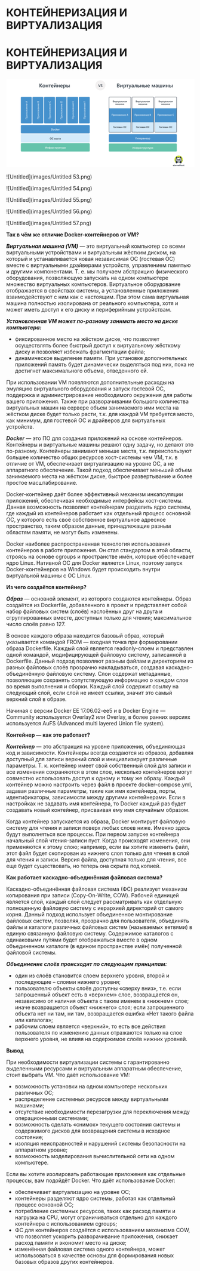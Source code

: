 # КОНТЕЙНЕРИЗАЦИЯ И ВИРТУАЛИЗАЦИЯ

# КОНТЕЙНЕРИЗАЦИЯ И ВИРТУАЛИЗАЦИЯ

![Untitled](images/containers.png)

![Untitled](images/Untitled 53.png)

![Untitled](images/Untitled 54.png)

![Untitled](images/Untitled 55.png)

![Untitled](images/Untitled 56.png)

![Untitled](images/Untitled 57.png)

**Так в чём же отличие Docker-контейнеров от VM?**

***Виртуальная машина (VM)*** — это виртуальный компьютер со всеми виртуальными устройствами и виртуальным жёстким диском, на который и устанавливается новая независимая ОС (гостевая ОС) вместе с виртуальными драйверами устройств, управлением памятью и другими компонентами. Т. е. мы получаем абстракцию физического оборудования, позволяющую запускать на одном компьютере множество виртуальных компьютеров. Виртуальное оборудование отображается в свойствах системы, а установленные приложения взаимодействуют с ним как с настоящим. При этом сама виртуальная машина полностью изолирована от реального компьютера, хотя и может иметь доступ к его диску и периферийным устройствам.

***Установленная VM может по-разному занимать место на диске компьютера:***

- фиксированное место на жёстком диске, что позволяет осуществлять более быстрый доступ к виртуальному жёсткому диску и позволяет избежать фрагментации файла;
- динамическое выделение памяти. При установке дополнительных приложений память будет динамически выделяться под них, пока не достигнет максимального объема, отведенного ей.

При использовании VM появляются дополнительные расходы на эмуляцию виртуального оборудования и запуск гостевой ОС, поддержка и администрирование необходимого окружения для работы вашего приложения. Также при разворачивании большого количества виртуальных машин на сервере объем занимаемого ими места на жёстком диске будет только расти, т.к. для каждой VM требуется место, как минимум, для гостевой ОС и драйверов для виртуальных устройств.

***Docker*** — это ПО для создания приложений на основе контейнеров. Контейнеры и виртуальные машины решают одну задачу, но делают это по-разному. Контейнеры занимают меньше места, т.к. переиспользуют большее количество общих ресурсов хост-системы чем VM, т.к. в отличие от VM, обеспечивает виртуализацию на уровне ОС, а не аппаратного обеспечение. Такой подход обеспечивает меньший объем занимаемого места на жёстком диске, быстрое развертывание и более простое масштабирование.

Docker-контейнер даёт более эффективный механизм инкапсуляции приложений, обеспечивая необходимые интерфейсы хост-системы. Данная возможность позволяет контейнерам разделить ядро системы, где каждый из контейнеров работает как отдельный процесс основной ОС, у которого есть своё собственное виртуальное адресное пространство, таким образом данные, принадлежащие разным областям памяти, не могут быть изменены.

Docker наиболее распространенная технология использования контейнеров в работе приложения. Он стал стандартом в этой области, строясь на основе cgroups и пространстве имён, которые обеспечивает ядро Linux. Нативной ОС для Docker является Linux, поэтому запуск Docker-контейнеров на Windows будет происходить внутри виртуальной машины с ОС Linux.

**Из чего создаётся контейнер?**

***Образ*** — основной элемент, из которого создаются контейнеры. Образ создаётся из Dockerfile, добавленного в проект и представляет собой набор файловых систем (слоёв) наслоённых друг на друга и сгруппированных вместе, доступных только для чтения; максимальное число слоёв равно 127.

В основе каждого образа находится базовый образ, который указывается командой FROM — входная точка при формировании образа Dockerfile. Каждый слой является readonly-слоем и представлен одной командой, модифицирующей файловую систему, записанной в Dockerfile. Данный подход позволяют разным файлам и директориям из разных файловых слоёв прозрачно накладываться, создавая каскадно-объединённую файловую систему. Слои содержат метаданные, позволяющие сохранять сопутствующую информацию о каждом слое во время выполнения и сборки. Каждый слой содержит ссылку на следующий слой, если слой не имеет ссылки, значит это самый верхний слой в образе.

Начиная с версии Docker EE 17.06.02-ee5 и в Docker Engine — Community используется Overlay2 или Overlay, в более ранних версиях используется AuFS (Advanced multi layered Union file system).

**Контейнер — как это работает?**

***Контейнер*** — это абстракция на уровне приложения, объединяющая код и зависимости. Контейнеры всегда создаются из образов, добавляя доступный для записи верхний слой и инициализирует различные параметры. Т. к. контейнер имеет свой собственный слой для записи и все изменения сохраняются в этом слое, несколько контейнеров могут совместно использовать доступ к одному и тому же образу. Каждый контейнер можно настроить через файл в проекте docker-compose.yml, задавая различные параметры, такие как имя контейнера, порты, идентификаторы, зависимости между другими контейнерами. Если в настройках не задавать имя контейнера, то Docker каждый раз будет создавать новый контейнер, присваивая ему имя случайным образом.

Когда контейнер запускается из образа, Docker монтирует файловую систему для чтения и записи поверх любых слоев ниже. Именно здесь будут выполняться все процессы. При первом запуске контейнера начальный слой чтения-записи пуст. Когда происходят изменения, они применяются к этому слою; например, если вы хотите изменить файл, этот файл будет скопирован из нижнего слоя только для чтения в слой для чтения и записи. Версия файла, доступная только для чтения, все еще будет существовать, но теперь она скрыта под копией.

**Как работает каскадно-объединённая файловая система?**

Каскадно-объединённая файловая система (ФС) реализует механизм копирования при записи (Copy-On-Write, COW). Рабочей единицей является слой, каждый слой следует рассматривать как отдельную полноценную файловую систему с иерархией директорий от самого корня. Данный подход использует объединенное монтирование файловых систем, позволяя, прозрачно для пользователя, объединять файлы и каталоги различных файловых систем (называемых ветвями) в единую связанную файловую систему. Содержимое каталогов с одинаковыми путями будет отображаться вместе в одном объединенном каталоге (в едином пространстве имён) полученной файловой системы.

***Объединение слоёв происходит по следующим принципам:***

- один из слоёв становится слоем верхнего уровня, второй и последующие – слоями нижнего уровня;
- пользователю объекты слоёв доступны «сверху вниз», т.е. если запрошенный объект есть в «верхнем» слое, возвращается он, независимо от наличия объекта с таким именем в «нижнем» слое; иначе возвращается объект «нижнего» слоя; если запрошенного объекта нет ни там, ни там, возвращается ошибка «Нет такого файла или каталога»;
- рабочим слоем является «верхний», то есть все действия пользователя по изменению данных отражаются только на слое верхнего уровня, не влияя на содержимое слоёв нижних уровней.

**Вывод**

При необходимости виртуализации системы с гарантированно выделенными ресурсами и виртуальным аппаратным обеспечение, стоит выбрать VM. Что даёт использование VM:

- возможность установки на одном компьютере нескольких различных ОС;
- распределение системных ресурсов между виртуальными машинами;
- отсутствие необходимости перезагрузки для переключения между операционными системами;
- возможность сделать «снимок» текущего состояния системы и содержимого дисков для возвращения системы в исходное состояние;
- изоляция неисправностей и нарушений системы безопасности на аппаратном уровне;
- возможность моделирования вычислительной сети на одном компьютере.

Если вы хотите изолировать работающие приложения как отдельные процессы, вам подойдёт Docker. Что даёт использование Docker:

- обеспечивает виртуализацию на уровне ОС;
- контейнеры разделяют ядро системы, работая как отдельный процесс основной ОС;
- потребление системных ресурсов, таких как расход памяти и нагрузка на CPU, могут ограничиваться отдельно для каждого контейнера с использованием cgroups;
- ФС для контейнеров создаётся с использованием механизма COW, что позволяет ускорить разворачивание приложения, снижает расход памяти и экономит место на диске;
- изменённая файловая система одного контейнера, может использоваться в качестве основы для формирования новых базовых образов других контейнеров.
